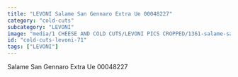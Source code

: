 ```yaml
---
title: "LEVONI Salame San Gennaro Extra Ue 00048227"
category: "cold-cuts"
subcategory: "LEVONI"
image: "media/1 CHEESE AND COLD CUTS/LEVONI PICS CROPPED/1361-salame-san-gennaro-extra-ue-00048227.jpg"
id: "cold-cuts-levoni-71"
tags: ["LEVONI"]
---
```


Salame San Gennaro Extra Ue 00048227
